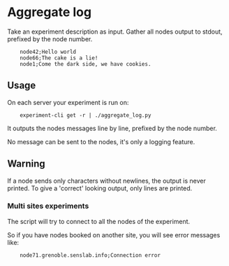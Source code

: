 Aggregate log
=============

Take an experiment description as input.
Gather all nodes output to stdout, prefixed by the node number.

        node42;Hello world
        node66;The cake is a lie!
        node1;Come the dark side, we have cookies.



Usage
-----

On each server your experiment is run on:

        experiment-cli get -r | ./aggregate_log.py

It outputs the nodes messages line by line, prefixed by the node number.

No message can be sent to the nodes, it's only a logging feature.



Warning
-------

If a node sends only characters without newlines, the output is never printed.
To give a 'correct' looking output, only lines are printed.


### Multi sites experiments ###

The script will try to connect to all the nodes of the experiment.

So if you have nodes booked on another site, you will see error messages like:

        node71.grenoble.senslab.info;Connection error




